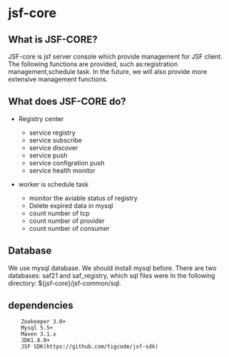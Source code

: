 # jsf-core

## What is JSF-CORE?
   JSF-core is jsf server console which provide management for JSF client. The following functions are provided, such as:registration management,schedule task. In the future, we will also provide more extensive management functions.

## What does JSF-CORE do?

* Registry center
    *  service registry
    *  service subscribe
    *  service discover
    *  service push
    *  service configration push
    *  service health monitor

* worker is schedule task
    * monitor the aviable status of registry
    * Delete expired data in mysql
    * count number of tcp 
    * count number of provider
    * count number of consumer
    
## Database
We use mysql database. We should install mysql before. There are two databases: saf21 and saf_registry, which sql files were In the following directory: ${jsf-core}/jsf-common/sql. 

## dependencies
    	Zookeeper 3.0+
		Mysql 5.5+
		Maven 3.1.x
		JDK1.8.0+
		JSF SDK(https://github.com/tigcode/jsf-sdk)
